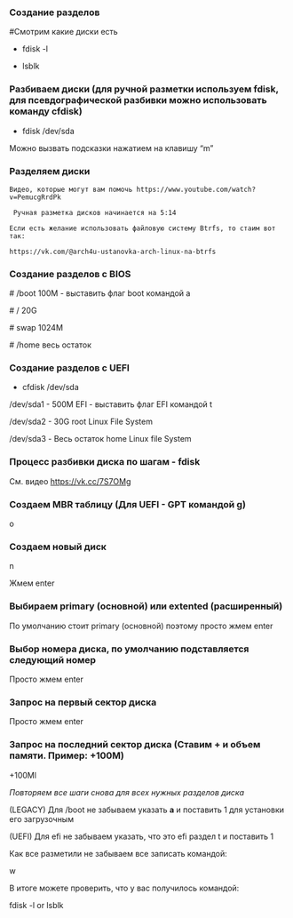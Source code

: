### Создание разделов

#Смотрим какие диски есть

- fdisk -l

- lsblk

### Разбиваем диски (для ручной разметки используем fdisk, для псевдографической разбивки можно использовать команду cfdisk)

- fdisk /dev/sda

Можно вызвать подсказки нажатием на клавишу “m”

### Разделяем диски 

```
Видео, которые могут вам помочь https://www.youtube.com/watch?v=PemucgRrdPk 

 Ручная разметка дисков начинается на 5:14

Если есть желание использовать файловую систему Btrfs, то стаим вот так:

https://vk.com/@arch4u-ustanovka-arch-linux-na-btrfs

```

### Создание разделов с BIOS

\# /boot 100M - выставить флаг boot командой a

\# / 20G

\# swap 1024M

\# /home весь остаток

### Создание разделов с UEFI

- cfdisk /dev/sda

/dev/sda1 - 500M EFI - выставить флаг EFI командой t

/dev/sda2 - 30G root Linux File System

/dev/sda3 - Весь остаток home Linux file System

### Процесс разбивки диска по шагам - fdisk

См. видео https://vk.cc/7S7OMg

### Создаем MBR таблицу (Для UEFI - GPT командой g)

o

### Создаем новый диск

n

Жмем enter

### Выбираем primary (основной)  или extented (расширенный)

По умолчанию стоит primary (основной) поэтому просто жмем enter

### Выбор номера диска, по умолчанию подставляется следующий номер

Просто жмем enter

### Запрос на первый сектор диска

Просто жмем enter

### Запрос на последний сектор диска (Ставим + и объем памяти. Пример: +100M)

+100Ml

*Повторяем все шаги снова для всех нужных разделов диска*

(LEGACY) Для /boot не забываем указать **a** и поставить 1 для установки его загрузочным

(UEFI) Для efi не забываем указать, что это efi раздел t и поставить 1

Как все разметили не забываем все записать командой: 

w

В итоге можете проверить, что у вас получилось командой:

fdisk -l or lsblk


